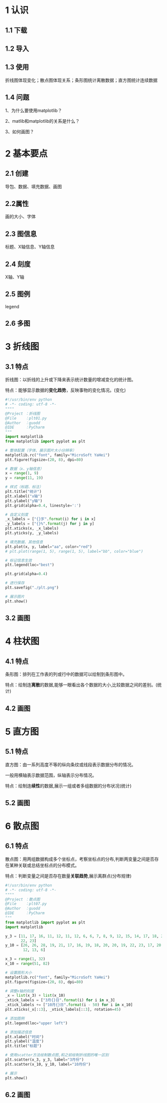 # 1 认识

## 1.1 下载



## 1.2 导入



## 1.3 使用

折线图体现变化；散点图体现关系；条形图统计离散数据；直方图统计连续数据

## 1.4 问题

1、为什么要使用matplotlib？

2、matlib和matplotlib的关系是什么？

3、如何画图？

# 2 基本要点

## 2.1 创建

导包、数据、填充数据、画图



## 2.2属性

画的大小、字体



## 2.3 图信息

标题、X轴信息、Y轴信息



## 2.4 刻度

X轴、Y轴



## 2.5 图例

legend

## 2.6 多图



# 3 折线图

## 3.1 特点

折线图：以折线的上升或下降来表示统计数量的增减变化的统计图。

特点：能够显示数据的**变化趋势**，反映事物的变化情况。(变化)

```python
#!/usr/bin/env python
# -*- coding: utf-8 -*-
""""
@Project ：折线图
@File    ：plt01.py
@Author  ：guodd
@IDE     ：PyCharm
"""
import matplotlib
from matplotlib import pyplot as plt

# 整体配置（字体、展示图片大小分辨率）
matplotlib.rc("font", family="MicroSoft YaHei")
plt.figure(figsize=(20, 8), dpi=80)

# 数据（x、y轴信息）
x = range(1, 9)
y = range(11, 19)

# 样式（标题、标注）
plt.title("统计")
plt.xlabel("x轴")
plt.ylabel("y轴")
plt.grid(alpha=0.4, linestyle=':')

# 自定义刻度
_x_labels = ["{}岁".format(i) for i in x]
_y_labels = ["{}%".format(j) for j in y]
plt.xticks(x, _x_labels)
plt.yticks(y, _y_labels)

# 填充数据、其他信息
plt.plot(x, y, label="aa", color="red")
# plt.plot(range(1, 5), range(1, 5), label="bb", color="blue")

# 标记信息生效
plt.legend(loc="best")

plt.grid(alpha=0.4)

# 进行保存
plt.savefig("./plt.png")

# 展示图片
plt.show()

```

## 3.2 画图

# 4 柱状图

## 4.1 特点

条形图：排列在工作表的列或行中的数据可以绘制到条形图中。

特点：绘制连**离散**的数据,能够一眼看出各个数据的大小,比较数据之间的差别。(统计)

## 4.2 画图

# 5 直方图

## 5.1 特点

直方图：由一系列高度不等的纵向条纹或线段表示数据分布的情况。 

一般用横轴表示数据范围，纵轴表示分布情况。

特点：绘制连**续性**的数据,展示一组或者多组数据的分布状况(统计)

## 5.2 画图



# 6 散点图

## 6.1 特点

散点图：用两组数据构成多个坐标点，考察坐标点的分布,判断两变量之间是否存在某种关联或总结坐标点的分布模式。

特点：判断变量之间是否存在数量**关联趋势**,展示离群点(分布规律)

```python
#!/usr/bin/env python
# -*- coding: utf-8 -*-
""""
@Project ：散点图
@File    ：plt07.py
@Author  ：guodd
@IDE     ：PyCharm
"""
from matplotlib import pyplot as plt
import matplotlib

y_3 = [11, 17, 16, 11, 12, 11, 12, 6, 6, 7, 8, 9, 12, 15, 14, 17, 18, 21, 16, 17, 20, 14, 15, 15, 15, 19, 21, 22, 22,
       22, 23]
y_10 = [26, 26, 28, 19, 21, 17, 16, 19, 18, 20, 20, 19, 22, 23, 17, 20, 21, 20, 22, 15, 11, 15, 5, 13, 17, 10, 11, 13,
        12, 13, 6]

x_3 = range(1, 32)
x_10 = range(51, 82)

# 设置图形大小
matplotlib.rc("font", family="MicroSoft YaHei")
plt.figure(figsize=(20, 8), dpi=80)

# 调整x轴的刻度
_x = list(x_3) + list(x_10)
_xtick_labels = ["3月{}日".format(i) for i in x_3]
_xtick_labels += ["10月{}日".format(i - 50) for i in x_10]
plt.xticks(_x[::3], _xtick_labels[::3], rotation=45)

# 添加图例
plt.legend(loc="upper left")

# 添加描述信息
plt.xlabel("时间")
plt.ylabel("温度")
plt.title("标题")

# 使用scatter方法绘制散点图,和之前绘制折线图的唯一区别
plt.scatter(x_3, y_3, label="3月份")
plt.scatter(x_10, y_10, label="10月份")

# 展示
plt.show()

```

## 6.2 画图